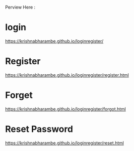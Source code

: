 Perview Here :


# login

  https://krishnabharambe.github.io/loginregister/
  
# Register
  https://krishnabharambe.github.io/loginregister/register.html
  
# Forget  
https://krishnabharambe.github.io/loginregister/forgot.html

# Reset Password
https://krishnabharambe.github.io/loginregister/reset.html
